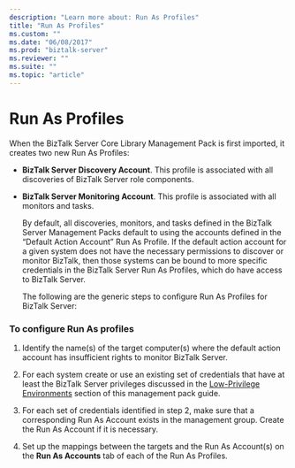 ```yaml
---
description: "Learn more about: Run As Profiles"
title: "Run As Profiles"
ms.custom: ""
ms.date: "06/08/2017"
ms.prod: "biztalk-server"
ms.reviewer: ""
ms.suite: ""
ms.topic: "article"
---
```

# Run As Profiles
When the BizTalk Server Core Library Management Pack is first imported, it creates two new Run As Profiles:  
  
- **BizTalk Server Discovery Account**. This profile is associated with all discoveries of BizTalk Server role components.  
  
- **BizTalk Server Monitoring Account**. This profile is associated with all monitors and tasks.  
  
  By default, all discoveries, monitors, and tasks defined in the BizTalk Server Management Packs default to using the accounts defined in the “Default Action Account” Run As Profile.  If the default action account for a given system does not have the necessary permissions to discover or monitor BizTalk, then those systems can be bound to more specific credentials in the BizTalk Server Run As Profiles, which do have access to BizTalk Server.  
  
  The following are the generic steps to configure Run As Profiles for BizTalk Server:  
  
### To configure Run As profiles  
  
1.  Identify the name(s) of the target computer(s) where the default action account has insufficient rights to monitor BizTalk Server.  
  
2.  For each system create or use an existing set of credentials that have at least the BizTalk Server privileges discussed in the [Low-Privilege Environments](../technical-guides/low-privilege-environments.md) section of this management pack guide.  
  
3.  For each set of credentials identified in step 2, make sure that a corresponding Run As Account exists in the management group. Create the Run As Account if it is necessary.  
  
4.  Set up the mappings between the targets and the Run As Account(s) on the **Run As Accounts** tab of each of the Run As Profiles.
